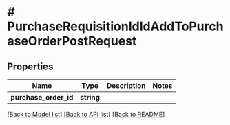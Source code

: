 # # PurchaseRequisitionIdIdAddToPurchaseOrderPostRequest

## Properties

Name | Type | Description | Notes
------------ | ------------- | ------------- | -------------
**purchase_order_id** | **string** |  |

[[Back to Model list]](../../README.md#models) [[Back to API list]](../../README.md#endpoints) [[Back to README]](../../README.md)
